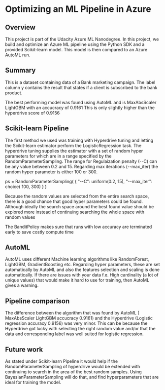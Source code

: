 # Optimizing an ML Pipeline in Azure

## Overview
This project is part of the Udacity Azure ML Nanodegree.
In this project, we build and optimize an Azure ML pipeline using the Python SDK and a provided Scikit-learn model.
This model is then compared to an Azure AutoML run.

## Summary
This is a dataset containing data of a Bank marketing campaign. The label column y contains the result that states if a client is subscribed to the bank product. 

The best performing model was found using AutoML and is MaxAbsScaler LightGBM with an accucracy of 0.9161 This is only slightly higher than the hyperdrive score of 0.9156

## Scikit-learn Pipeline

The first method we used was training with Hyperdrive tuning and letting the Scikit-learn estimator perform the LogisticRegression task. The hyperdrive tuning supplies the estimator with a set of random hyper parameters for which are in a range specified by the RandomParameterSampling. The range for Regulaization penalty (--C) can be any value between 0.2 and 15. Regarding max iterations (--max_iter) the random hyper parameter is either 100 or 300.

ps = RandomParameterSampling( {
        "--C": uniform(0.2, 15),
        "--max_iter": choice( 100, 300)
    }
)

Because the random values are selected from the entire search space, there is a good chance that good hyper parameters could be found. Although ideally the search space around the best found value should be explored more instead of continuing searching the whole space with random values

The BanditPolicy makes sure that runs with low accuracy are terminated early to save costly compute time

## AutoML
AutoML uses different Machine learning algorithms like RandomForest, LightGBM, GradientBoosting etc. Regarding hyper parameters, these are set automatically by AutoML and also the features selection and scaling is done automatically. If there are issues with your data f.e. High cardinality (a lot of unique values) that would make it hard to use for training, then AutoML gives a warning.

## Pipeline comparison
The difference between the algorithm that was found by AutoML ( MaxAbsScaler LightGBM accucracy 0.9161) and the Hyperdrive (Logistic regression accuracy 0.9156) was very minor. This can be because the Hyperdrive got lucky with selecting the right random value and/or that the data and corresponding label was well suited for logistic regression. 

## Future work
As stated under Scikit-learn Pipeline it would help if the RandomParameterSampling of hyperdrive would be extended with continuing to search in the area of the best random samples. Using BayesianParameterSampling will do that, and find hyperparameters that are ideal for training the model. 

